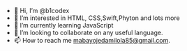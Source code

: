 - 👋 Hi, I’m @b1codex
- 👀 I’m interested in HTML, CSS,Swift,Phyton and lots more 
- 🌱 I’m currently learning JavaScript 
- 💞️ I’m looking to collaborate on any useful language.
- 📫 How to reach me mabayojedamilola85@gmail.com.

<!---
b1codex/b1codex is a ✨ special ✨ repository because its `README.md` (this file) appears on your GitHub profile.
You can click the Preview link to take a look at your changes.
--->
